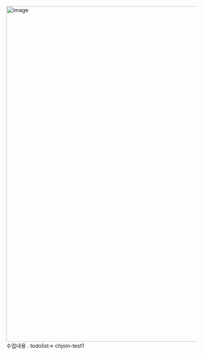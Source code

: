 <img width="888" alt="image" src="https://github.com/sonyuyoung/TestProdReact/assets/139303925/6e30a29a-76de-43b7-8e4d-63dab9779748">수업내용 . 
todolist-> chjoin-test1 
